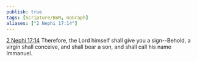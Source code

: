 ```yaml
---
publish: true
tags: [Scripture/BoM, noGraph]
aliases: ["2 Nephi 17:14"]
---
```

[2 Nephi 17:14](https://churchofjesuschrist.org/study/scriptures/bofm/2-ne/17?lang=eng&id=p14#p14) Therefore, the Lord himself shall give you a sign--Behold, a virgin shall conceive, and shall bear a son, and shall call his name Immanuel.
